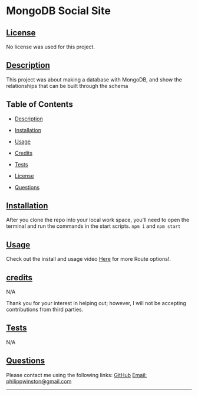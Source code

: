 # MongoDB Social Site
  
  
## [License](#license)

No license was used for this project.


  ## [Description](#table-of-contents)
  
  This project was about making a database with MongoDB, and show the relationships that can be built through the schema 
  
  
  ## Table of Contents
  
  - [Description](#discription)
  - [Installation](#installation)
  - [Usage](#usage)
  - [Credits](#credits)
  
  - [Tests](#tests)
  - [License](#license)
  - [Questions](#questions)
  
  ## [Installation](#table-of-contents)
  
  After you clone the repo into your local work space, you'll need to open the terminal and run the commands in the start scripts. `npm i` and `npm start`
    
  ## [Usage](#table-of-contents)
  
 Check out the install and usage video [Here](https://drive.google.com/file/d/1PrQ3eNNHHOCl_ApaTMJNeitLEPnztAaS/view) for more Route options!.
  
  ## [credits](#table-of-contents)
  
  N/A

  Thank you for your interest in helping out; however, I will not be accepting contributions from third parties.
  


  

  ## [Tests](#table-of-contents)

  N/A


  ## [Questions](#table-of-contents)

  Please contact me using the following links:
  [GitHub](https://github.com/philippwinston)
  [Email: philippwinston@gmail.com](mailto:philippwinston@gmail.com)
  
---
